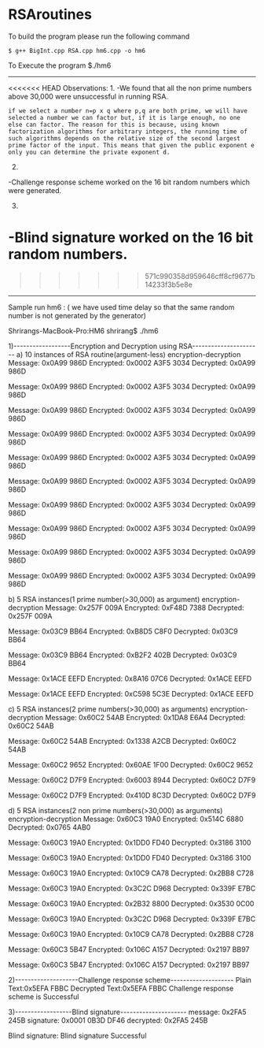 # RSAroutines

To build the program please run the following command

    $ g++ BigInt.cpp RSA.cpp hm6.cpp -o hm6

To Execute the program
    $./hm6

-----------------------------------------------------------------------

<<<<<<< HEAD
Observations:
1.
-We found that all the non prime numbers above 30,000 were unsuccessful in running RSA.

    if we select a number n=p x q where p,q are both prime, we will have selected a number we can factor but, if it is large enough, no one else can factor. The reason for this is because, using known factorization algorithms for arbitrary integers, the running time of such algorithms depends on the relative size of the second largest prime factor of the input. This means that given the public exponent e only you can determine the private exponent d.

2.
-Challenge response scheme worked on the 16 bit random numbers which were generated.

3.
-Blind signature worked on the 16 bit random numbers.
=======
>>>>>>> 571c990358d959646cff8cf9677b14233f3b5e8e

--------------------------------------------------------------------------

Sample run hm6 : ( we have used time delay so that the same random number is not generated by the generator)

Shrirangs-MacBook-Pro:HM6 shrirang$ ./hm6

1)------------------Encryption and Decryption using RSA----------------------
a) 10 instances of RSA routine(argument-less) encryption-decryption
Message: 0x0A99 986D 		Encrypted: 0x0002 A3F5 3034 		Decrypted: 0x0A99 986D

Message: 0x0A99 986D 		Encrypted: 0x0002 A3F5 3034 		Decrypted: 0x0A99 986D

Message: 0x0A99 986D 		Encrypted: 0x0002 A3F5 3034 		Decrypted: 0x0A99 986D

Message: 0x0A99 986D 		Encrypted: 0x0002 A3F5 3034 		Decrypted: 0x0A99 986D

Message: 0x0A99 986D 		Encrypted: 0x0002 A3F5 3034 		Decrypted: 0x0A99 986D

Message: 0x0A99 986D 		Encrypted: 0x0002 A3F5 3034 		Decrypted: 0x0A99 986D

Message: 0x0A99 986D 		Encrypted: 0x0002 A3F5 3034 		Decrypted: 0x0A99 986D

Message: 0x0A99 986D 		Encrypted: 0x0002 A3F5 3034 		Decrypted: 0x0A99 986D

Message: 0x0A99 986D 		Encrypted: 0x0002 A3F5 3034 		Decrypted: 0x0A99 986D

Message: 0x0A99 986D 		Encrypted: 0x0002 A3F5 3034 		Decrypted: 0x0A99 986D

b) 5 RSA instances(1 prime number(>30,000) as argument) encryption-decryption
Message: 0x257F 009A 		Encrypted: 0xF48D 7388 		Decrypted: 0x257F 009A

Message: 0x03C9 BB64 		Encrypted: 0xB8D5 C8F0 		Decrypted: 0x03C9 BB64

Message: 0x03C9 BB64 		Encrypted: 0xB2F2 402B 		Decrypted: 0x03C9 BB64

Message: 0x1ACE EEFD 		Encrypted: 0x8A16 07C6 		Decrypted: 0x1ACE EEFD

Message: 0x1ACE EEFD 		Encrypted: 0xC598 5C3E 		Decrypted: 0x1ACE EEFD

c) 5 RSA instances(2 prime numbers(>30,000) as arguments) encryption-decryption
Message: 0x60C2 54AB 	Encrypted: 0x1DA8 E6A4 	Decrypted: 0x60C2 54AB

Message: 0x60C2 54AB 	Encrypted: 0x1338 A2CB 	Decrypted: 0x60C2 54AB

Message: 0x60C2 9652 	Encrypted: 0x60AE 1F00 	Decrypted: 0x60C2 9652

Message: 0x60C2 D7F9 	Encrypted: 0x6003 8944 	Decrypted: 0x60C2 D7F9

Message: 0x60C2 D7F9 	Encrypted: 0x410D 8C3D 	Decrypted: 0x60C2 D7F9

d) 5 RSA instances(2 non prime numbers(>30,000) as arguments) encryption-decryption
Message: 0x60C3 19A0 	Encrypted: 0x514C 6880 	Decrypted: 0x0765 4AB0

Message: 0x60C3 19A0 	Encrypted: 0x1DD0 FD40 	Decrypted: 0x3186 3100

Message: 0x60C3 19A0 	Encrypted: 0x1DD0 FD40 	Decrypted: 0x3186 3100

Message: 0x60C3 19A0 	Encrypted: 0x10C9 CA78 	Decrypted: 0x2BB8 C728

Message: 0x60C3 19A0 	Encrypted: 0x3C2C D968 	Decrypted: 0x339F E7BC

Message: 0x60C3 19A0 	Encrypted: 0x2B32 8800 	Decrypted: 0x3530 0C00

Message: 0x60C3 19A0 	Encrypted: 0x3C2C D968 	Decrypted: 0x339F E7BC

Message: 0x60C3 19A0 	Encrypted: 0x10C9 CA78 	Decrypted: 0x2BB8 C728

Message: 0x60C3 5B47 	Encrypted: 0x106C A157 	Decrypted: 0x2197 BB97

Message: 0x60C3 5B47 	Encrypted: 0x106C A157 	Decrypted: 0x2197 BB97

2)--------------------Challenge response scheme--------------------
Plain Text:0x5EFA FBBC 	Decrypted Text:0x5EFA FBBC
Challenge response scheme is Successful

3)------------------Blind signature---------------------
message: 0x2FA5 245B 	signature: 0x0001 0B3D DF46 	decrypted: 0x2FA5 245B

Blind signature: Blind signature Successful
